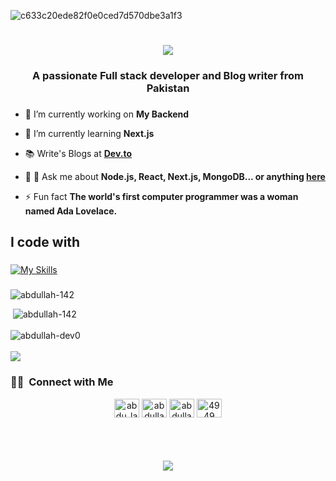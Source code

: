 ![c633c20ede82f0e0ced7d570dbe3a1f3](https://user-images.githubusercontent.com/70382532/138322189-2db8df52-9dcb-40a0-88a8-c365466bd33d.gif)


<h1 align="center">
    <img src="https://readme-typing-svg.herokuapp.com/?font=Righteous&size=35&center=true&vCenter=true&width=500&height=70&duration=4000&lines=Hi+There!+👋;+I'm+Abdullah!;" />
</h1>

<h3 align="center">A passionate Full stack developer and  Blog writer from Pakistan</h3>

###


- 🔭 I’m currently working on **My Backend**

- 🌱 I’m currently learning **Next.js**

- 📚 Write's Blogs at **[Dev.to](https://dev.to/abdullah-dev0)**

- 💬 💬 Ask me about **Node.js, React, Next.js, MongoDB... or anything [here](https://github.com/Abdullah-dev0/Abdullah-dev0/issues)**

- ⚡ Fun fact **The world's first computer programmer was a woman named Ada Lovelace.**


<h2 align="left">I code with</h2>

###

[![My Skills](https://skillicons.dev/icons?i=ts,js,react,nextjs,nodejs,postgres,mongodb,git,tailwind,docker,figma)](https://skillicons.dev)

###

<div align="left">
<p><img src="https://github-readme-stats.vercel.app/api/top-langs?username=Abdullah-dev0&show_icons=true&locale=en&layout=compact" alt="abdullah-142" /></p>

<div>&nbsp;<img  src="https://github-readme-stats.vercel.app/api?username=abdullah-dev0&show_icons=true&locale=en" alt="abdullah-142" /></div>
</div>

<br/>


<div align="left"><img align="center" src="https://github-readme-streak-stats.herokuapp.com/?user=Abdullah-dev0&" alt="abdullah-dev0" /></div>

<br/>

<a href="https://github.com/Abdullah-dev0">
  <img  src="https://github-readme-activity-graph.vercel.app/graph?username=Abdullah-dev0&theme=react-dark" />
</a>

<br/>

<h3> 🤝🏻 &nbsp;Connect with Me </h3>
<p align="center">
<a href="https://twitter.com/abdu_lah14" target="blank"><img align="center" src="https://raw.githubusercontent.com/rahuldkjain/github-profile-readme-generator/master/src/images/icons/Social/twitter.svg" alt="abdu_lah14" height="30" width="40" /></a>
<a href="https://linkedin.com/in/abdullah14200" target="blank"><img align="center" src="https://raw.githubusercontent.com/rahuldkjain/github-profile-readme-generator/master/src/images/icons/Social/linked-in-alt.svg" alt="abdullah14200" height="30" width="40" /></a>
<a href="https://www.leetcode.com/abdullah-142" target="blank"><img align="center" src="https://raw.githubusercontent.com/rahuldkjain/github-profile-readme-generator/master/src/images/icons/Social/leet-code.svg" alt="abdullah-142" height="30" width="40" /></a>
<a href="https://discord.gg/1023918110304124990" target="blank"><img align="center" src="https://raw.githubusercontent.com/rahuldkjain/github-profile-readme-generator/master/src/images/icons/Social/discord.svg" alt="4949" height="30" width="40" /></a>
</p>


##
<br/>
<h3 align="center">
    <img src="https://readme-typing-svg.herokuapp.com/?font=Righteous&size=25&center=true&vCenter=true&width=500&height=70&duration=4000&lines=Thanks+for+visiting!+✌️;+Shoot+me+a+message+on+Linkedin!;I'm+always+down+to+collab+:)">
</h3>
